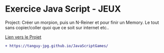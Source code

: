 # Exercice Java Script - JEUX
Project: Créer un morpion, puis un N-Reiner et pour finir un Memory.
 Le tout sans copier/coller quoi que ce soit sur internet etc..


[Lien vers le Projet](https://tanguy-jpg.github.io/JavaScriptGames/)

```diff
+ https://tanguy-jpg.github.io/JavaScriptGames/
```
